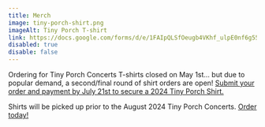 ```yaml
---
title: Merch
image: tiny-porch-shirt.png
imageAlt: Tiny Porch T-shirt
link: https://docs.google.com/forms/d/e/1FAIpQLSfOeugb4VKhf_ulpE0nf6g557Jzd6-mgMWT6plkJ2yaHvnG8w/viewform
disabled: true
disable: false
---
```

Ordering for Tiny Porch Concerts T-shirts closed on May 1st... but due to popular demand, a second/final round of shirt orders are open! [Submit your order and payment by July 21st to secure a 2024 Tiny Porch Shirt. ](https://docs.google.com/forms/d/e/1FAIpQLScjITxDYXZqrh84aSCpXl7j5Gpfun9V-yO6cef7_cceAHEe6A/viewform)

Shirts will be picked up prior to the August 2024 Tiny Porch Concerts. [Order today! ](https://docs.google.com/forms/d/e/1FAIpQLScjITxDYXZqrh84aSCpXl7j5Gpfun9V-yO6cef7_cceAHEe6A/viewform)
